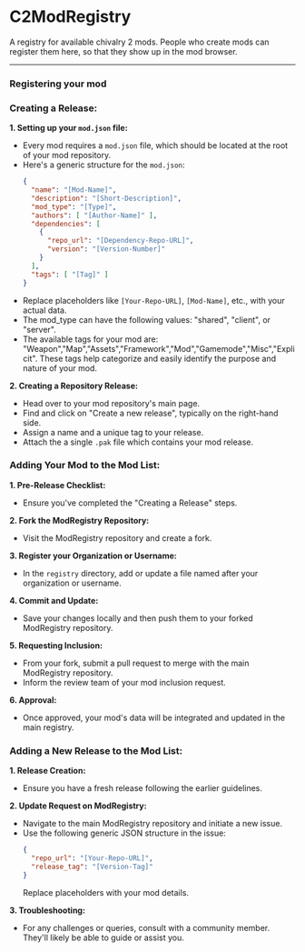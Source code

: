 # C2ModRegistry
A registry for available chivalry 2 mods.  People who create mods can register them here, so that they show up in the mod browser.

---

### Registering your mod

### Creating a Release:

**1. Setting up your `mod.json` file:**
   - Every mod requires a `mod.json` file, which should be located at the root of your mod repository.
   - Here's a generic structure for the `mod.json`:
     ```json
     {
       "name": "[Mod-Name]",
       "description": "[Short-Description]",
       "mod_type": "[Type]",
       "authors": [ "[Author-Name]" ],
       "dependencies": [
         {
           "repo_url": "[Dependency-Repo-URL]",
           "version": "[Version-Number]"
         }
       ],
       "tags": [ "[Tag]" ]
     }
     ```
   - Replace placeholders like `[Your-Repo-URL]`, `[Mod-Name]`, etc., with your actual data.
   - The mod_type can have the following values: "shared", "client", or "server".
   - The available tags for your mod are: "Weapon","Map","Assets","Framework","Mod","Gamemode","Misc","Explicit". These tags help categorize and easily identify the purpose and nature of your mod.


**2. Creating a Repository Release:**
   - Head over to your mod repository's main page.
   - Find and click on "Create a new release", typically on the right-hand side.
   - Assign a name and a unique tag to your release.
   - Attach the a single `.pak` file which contains your mod release.

### Adding Your Mod to the Mod List:

**1. Pre-Release Checklist:** 
   - Ensure you've completed the "Creating a Release" steps.

**2. Fork the ModRegistry Repository:**
   - Visit the ModRegistry repository and create a fork.

**3. Register your Organization or Username:**
   - In the `registry` directory, add or update a file named after your organization or username.

**4. Commit and Update:**
   - Save your changes locally and then push them to your forked ModRegistry repository.

**5. Requesting Inclusion:**
   - From your fork, submit a pull request to merge with the main ModRegistry repository.
   - Inform the review team of your mod inclusion request.

**6. Approval:**
   - Once approved, your mod's data will be integrated and updated in the main registry.

### Adding a New Release to the Mod List:

**1. Release Creation:** 
   - Ensure you have a fresh release following the earlier guidelines.

**2. Update Request on ModRegistry:**
   - Navigate to the main ModRegistry repository and initiate a new issue.
   - Use the following generic JSON structure in the issue:
     ```json
     {
       "repo_url": "[Your-Repo-URL]",
       "release_tag": "[Version-Tag]"
     }
     ```
     Replace placeholders with your mod details.

**3. Troubleshooting:**
   - For any challenges or queries, consult with a community member. They'll likely be able to guide or assist you.
